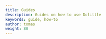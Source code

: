 ```yaml
---
title: Guides
description: Guides on how to use Dolittle
keywords: guide, how-to
author: tomas
weight: 80
---
```

